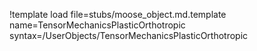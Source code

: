!template load file=stubs/moose_object.md.template name=TensorMechanicsPlasticOrthotropic syntax=/UserObjects/TensorMechanicsPlasticOrthotropic